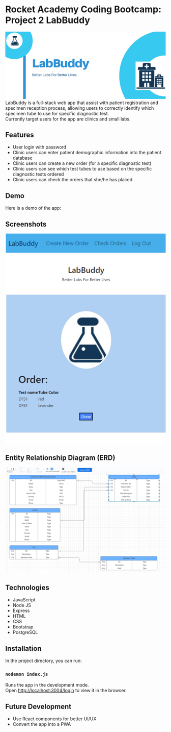 # Rocket Academy Coding Bootcamp: Project 2 LabBuddy
![LabBuddy](project2-labBuddy-banner.png)
LabBuddy is a full-stack web app that assist with patient registration and specimen reception process, allowing users to correctly identify which specimen tube to use for specific diagnostic test.\
Currently target users for the app are clinics and small labs.

## Features
* User login with password
* Clinic users can enter patient demographic information into the patient database
* Clinic users can create a new order (for a specific diagnostic test)
* Clinic users can see which test tubes to use based on the specific diagnostic tests ordered
* Clinic users can check the orders that she/he has placed

## Demo
Here is a demo of the app:

## Screenshots
![LabBuddy](TestnameTestTube.png)

## Entity Relationship Diagram (ERD)
![LabBuddy ERD](labBuddy-ERD.png)

## Technologies
* JavaScript
* Node JS
* Express
* HTML
* CSS
* Bootstrap
* PostgreSQL

## Installation
In the project directory, you can run:

### `nodemon index.js`

Runs the app in the development mode.\
Open [http://localhost:3004/login](http://localhost:3004/login) to view it in the browser.

## Future Development
* Use React components for better UI/UX
* Convert the app into a PWA
